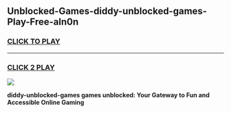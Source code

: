 
## Unblocked-Games-diddy-unblocked-games-Play-Free-aln0n
<h3>
<a href="https://premium76.site?title=diddy-unblocked-games&ref=15A">CLICK TO PLAY</a></h3>
<hr>

<h3>
<a href="https://premium76.site?title=diddy-unblocked-games&ref=15A">CLICK 2 PLAY</a>
  
</h3>

<a href="https://premium76.site?title=diddy-unblocked-games&ref=15A"><img src="https://clearcache.store/games.png"></a>


**diddy-unblocked-games games unblocked: Your Gateway to Fun and Accessible Online Gaming**
